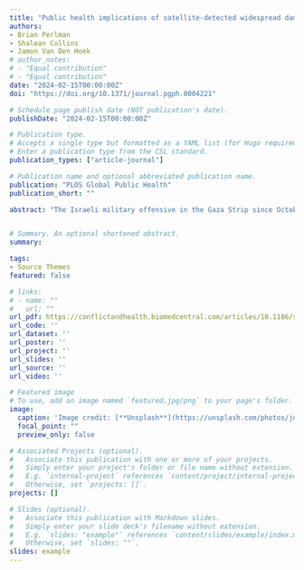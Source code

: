 ```yaml
---
title: "Public health implications of satellite-detected widespread damage to WASH infrastructure in the Gaza Strip"
authors:
- Brian Perlman
- Shalean Collins
- Jamon Van Den Hoek
# author_notes:
# - "Equal contribution"
# - "Equal contribution"
date: "2024-02-15T00:00:00Z"
doi: "https://doi.org/10.1371/journal.pgph.0004221"

# Schedule page publish date (NOT publication's date).
publishDate: "2024-02-15T00:00:00Z"

# Publication type.
# Accepts a single type but formatted as a YAML list (for Hugo requirements).
# Enter a publication type from the CSL standard.
publication_types: ["article-journal"]

# Publication name and optional abbreviated publication name.
publication: "PLOS Global Public Health"
publication_short: ""

abstract: "The Israeli military offensive in the Gaza Strip since October 7, 2023, has resulted in widespread attacks across the territory, damaging water, sanitation, and hygiene (WASH) infrastructure. Recent public health assessments show an increased prevalence of waterborne diseases — including polio, Hepatitis A, and gastrointestinal conditions — linked to curtailed access to safe water, exposure to contaminated water, and non-functional WASH infrastructure. However, there is a persistent lack of information on the locations and details of damaged WASH infrastructure across the Gaza Strip that can guide short-term water interventions and inform long-term recovery efforts. This study provides an assessment of the status of Gaza Strip WASH infrastructure through analysis of damage using open-source earth observation and geospatial data. Drawing from six sources, we identified 239 WASH sites spanning 11 types of infrastructure across the Gaza Strip and analyzed very-high resolution satellite imagery at each site to assess indicators of damage incurred through late February 2024. We found that 49.8% (n = 119) of sites had been damaged, including at least half of the desalination plants, water pumping stations, and water towers that formed the backbone of Gaza’s WASH infrastructure prior to the escalation of conflict. We observed WASH infrastructure damage in all five governorates, though damage was most pronounced in North Gaza, Gaza, and Khan Yunis Governorates. Due to limited access to multiple sources of satellite imagery, the practical impossibility of creating a comprehensive pre-conflict WASH infrastructure dataset, and the limitation of our scope amid ongoing hostilities, these findings likely represent a conservative underestimate of total WASH infrastructure damage. While this research does not attribute any individual attack to a specific belligerent, the breadth of WASH infrastructure damage as a result of Israel’s invasion in the Gaza Strip points to grave public health consequences, which will have long-lasting repercussions for morbidity and mortality."


# Summary. An optional shortened abstract.
summary:

tags:
- Source Themes
featured: false

# links:
# - name: ""
#   url: ""
url_pdf: https://conflictandhealth.biomedcentral.com/articles/10.1186/s13031-024-00580-x#citeas
url_code: ''
url_dataset: ''
url_poster: ''
url_project: ''
url_slides: ''
url_source: ''
url_video: ''

# Featured image
# To use, add an image named `featured.jpg/png` to your page's folder. 
image:
  caption: 'Image credit: [**Unsplash**](https://unsplash.com/photos/jdD8gXaTZsc)'
  focal_point: ""
  preview_only: false

# Associated Projects (optional).
#   Associate this publication with one or more of your projects.
#   Simply enter your project's folder or file name without extension.
#   E.g. `internal-project` references `content/project/internal-project/index.md`.
#   Otherwise, set `projects: []`.
projects: []

# Slides (optional).
#   Associate this publication with Markdown slides.
#   Simply enter your slide deck's filename without extension.
#   E.g. `slides: "example"` references `content/slides/example/index.md`.
#   Otherwise, set `slides: ""`.
slides: example
---
```



